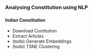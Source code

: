 <h3> Analysing Constitution using NLP <h3><h4>Indian Constitution</h4>
<ul>
<li>Download Contitution</li>
<li>Extract Articles</li>
<li>(todo) Generate Embeddings</li>
<li>(todo) TSNE Clustering</li>
<ul>